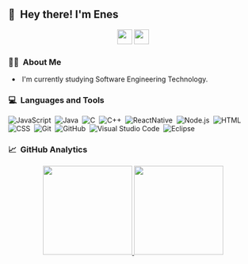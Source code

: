 ## 👋 &nbsp;Hey there! I'm Enes

<p align="center">
  <a href="https://ca.linkedin.com/in/enesdemirsoz" alt="LinkedIn"><img src="https://cdn.jsdelivr.net/npm/simple-icons@3.0.1/icons/linkedin.svg" height="30" width="30"></a>
  <a href="https://www.instagram.com/enesdmrsz" alt="Instagram"><img src="https://cdn.jsdelivr.net/npm/simple-icons@v3/icons/instagram.svg" height="30" width="30"></a>
</p>

### 👨‍💻 &nbsp;About Me

- &nbsp;I'm currently studying Software Engineering Technology.

### 💻 &nbsp;Languages and Tools

![JavaScript](https://img.shields.io/badge/-JavaScript-05122A?style=flat&logo=javascript)&nbsp;
![Java](https://img.shields.io/badge/-Java-05122A?style=flat&logo=Java&logoColor=FFA518)&nbsp;
![C](https://img.shields.io/badge/-C-05122A?style=flat&logo=C&logoColor=A8B9CC)&nbsp;
![C++](https://img.shields.io/badge/-C++-05122A?style=flat&logo=C%2B%2B&logoColor=00599C)&nbsp;
![ReactNative](https://img.shields.io/badge/-React-05122A?style=flat&logo=react)&nbsp;
![Node.js](https://img.shields.io/badge/-Node.js-05122A?style=flat&logo=node.js)&nbsp;
![HTML](https://img.shields.io/badge/-HTML-05122A?style=flat&logo=HTML5)&nbsp;
![CSS](https://img.shields.io/badge/-CSS-05122A?style=flat&logo=CSS3&logoColor=1572B6)&nbsp;
![Git](https://img.shields.io/badge/-Git-05122A?style=flat&logo=git)&nbsp;
![GitHub](https://img.shields.io/badge/-GitHub-05122A?style=flat&logo=github)&nbsp;
![Visual Studio Code](https://img.shields.io/badge/-Visual%20Studio%20Code-05122A?style=flat&logo=visual-studio-code&logoColor=007ACC)&nbsp;
![Eclipse](https://img.shields.io/badge/-Eclipse-05122A?style=flat&logo=eclipse-ide&logoColor=2C2255)

### 📈 &nbsp;GitHub Analytics

<p align="center">
<a href="https://github.com/EDemirsoz">
  <img height="180em" src="https://github-readme-stats-eight-theta.vercel.app/api?username=EDemirsoz&show_icons=true&theme=algolia&include_all_commits=true&count_private=true"/>
  <img height="180em" src="https://github-readme-stats-eight-theta.vercel.app/api/top-langs/?username=EDemirsoz&layout=compact&langs_count=8&theme=algolia"/>
</a>
</p>
